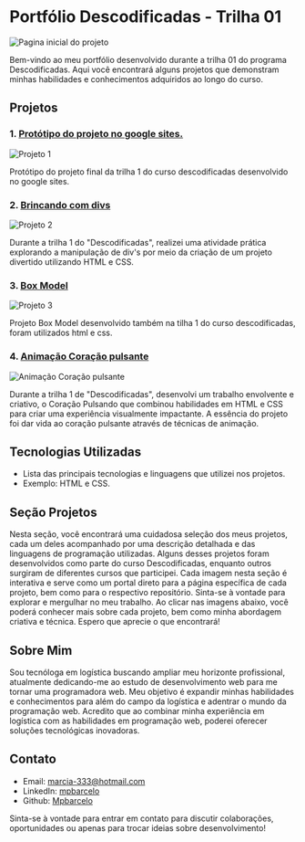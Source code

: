  # Portfólio Descodificadas - Trilha 01

![Pagina inicial do projeto](./img/descodificadas.png)

Bem-vindo ao meu portfólio desenvolvido durante a trilha 01 do programa Descodificadas. Aqui você encontrará alguns projetos que demonstram minhas habilidades e conhecimentos adquiridos ao longo do curso.

## Projetos

### 1. [Protótipo do projeto no google sites.](https://sites.google.com/view/mpbarcelo)

![Projeto 1](./img/sites-google.png)

Protótipo do projeto final da trilha 1 do curso descodificadas desenvolvido no google sites.

### 2. [Brincando com divs](https://mpbarcelo.github.io/atividade-com-divs/)

![Projeto 2](./img/divs.png)

Durante a trilha 1 do "Descodificadas", realizei uma atividade prática explorando a manipulação de div's por meio da criação de um projeto divertido utilizando HTML e CSS.


### 3. [Box Model](https://mpbarcelo.github.io/boxmodel-descodificadas/)

![Projeto 3](./img/box.png)

Projeto Box Model desenvolvido também na tilha 1 do curso descodificadas, foram utilizados html e css.

### 4. [Animação Coração pulsante](https://mpbarcelo.github.io/animacoes-descodificadas/)

![Animação Coração pulsante](./img/video-corao-ezgif.com-crop.gif)


Durante a trilha 1 de "Descodificadas", desenvolvi um trabalho envolvente e criativo, o Coração Pulsando que combinou habilidades em HTML e CSS para criar uma experiência visualmente impactante. A essência do projeto foi dar vida ao coração pulsante através de técnicas de animação.

## Tecnologias Utilizadas

- Lista das principais tecnologias e linguagens que utilizei nos projetos.
 - Exemplo: HTML e CSS.

## Seção Projetos

Nesta seção, você encontrará uma cuidadosa seleção dos meus projetos, cada um deles acompanhado por uma descrição detalhada e das linguagens de programação utilizadas. Alguns desses projetos foram desenvolvidos como parte do curso Descodificadas, enquanto outros surgiram de diferentes cursos que participei. Cada imagem nesta seção é interativa e serve como um portal direto para a página específica de cada projeto, bem como para o respectivo repositório. Sinta-se à vontade para explorar e mergulhar no meu trabalho. Ao clicar nas imagens abaixo, você poderá conhecer mais sobre cada projeto, bem como minha abordagem criativa e técnica. Espero que aprecie o que encontrará!

## Sobre Mim

Sou tecnóloga em logística buscando ampliar meu horizonte profissional, atualmente dedicando-me ao estudo de desenvolvimento web para me tornar uma programadora web. Meu objetivo é expandir minhas habilidades e conhecimentos para além do campo da logística e adentrar o mundo da programação web. Acredito que ao combinar minha experiência em logística com as habilidades em programação web, poderei oferecer soluções tecnológicas inovadoras.

## Contato

- Email: marcia-333@hotmail.com
- LinkedIn: [mpbarcelo](https://www.linkedin.com/in/mpbarcelo/)
- Github: [Mpbarcelo](https://github.com/Mpbarcelo)

Sinta-se à vontade para entrar em contato para discutir colaborações, oportunidades ou apenas para trocar ideias sobre desenvolvimento!
